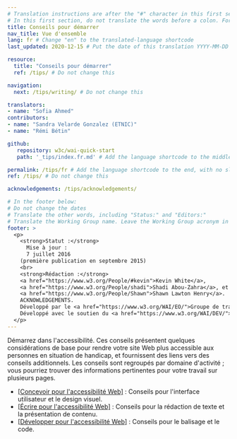 ```yaml
---
# Translation instructions are after the "#" character in this first section. They are comments that do not show up in the web page. You do not need to translate the instructions after "#".
# In this first section, do not translate the words before a colon. For example, do not translate "title:". Do translate the text after "title:".
title: Conseils pour démarrer
nav_title: Vue d'ensemble
lang: fr # Change "en" to the translated-language shortcode
last_updated: 2020-12-15 # Put the date of this translation YYYY-MM-DD (with month in the middle)

resource:
  title: "Conseils pour démarrer"
  ref: /tips/ # Do not change this

navigation:
  next: /tips/writing/ # Do not change this

translators:
- name: "Sofia Ahmed"
contributors:
- name: "Sandra Velarde Gonzalez (ETNIC)"
- name: "Rémi Bétin"

github:
   repository: w3c/wai-quick-start
   path: '_tips/index.fr.md' # Add the language shortcode to the middle of the filename, for example: content/index.fr.md

permalink: /tips/fr # Add the language shortcode to the end, with no slash at the end. For example /path/to/file/fr
ref: /tips/ # Do not change this

acknowledgements: /tips/acknowledgements/

# In the footer below:
# Do not change the dates
# Translate the other words, including "Status:" and "Editors:"
# Translate the Working Group name. Leave the Working Group acronym in English.
footer: >
  <p>
    <strong>Statut :</strong>
      Mise à jour :
      7 juillet 2016
    (première publication en septembre 2015)
    <br>
    <strong>Rédaction :</strong>
    <a href="https://www.w3.org/People/#kevin">Kevin White</a>,
    <a href="https://www.w3.org/People/shadi">Shadi Abou-Zahra</a>, et
    <a href="https://www.w3.org/People/Shawn">Shawn Lawton Henry</a>.
    ACKNOWLEDGEMENTS.
    Développé par le <a href="https://www.w3.org/WAI/EO/">Groupe de travail Éducation et Promotion (EOWG)</a>.
    Développé avec le soutien du <a href="https://www.w3.org/WAI/DEV/">projet WAI-DEV</a>, co-financé par le programme <abbr title="Technologies de la Société de l'information">IST</abbr> de la Commission européenne.
  </p>
---
```


Démarrez dans l'accessibilité. Ces conseils présentent quelques considérations de base pour rendre votre site Web plus accessible aux personnes en situation de handicap, et fournissent des liens vers des conseils additionnels. Les conseils sont regroupés par domaine d'activité&nbsp;; vous pourriez trouver des informations pertinentes pour votre travail sur plusieurs pages.

* [[Concevoir pour l'accessibilité Web]](/tips/designing/)&nbsp;: Conseils pour l'interface utilisateur et le design visuel.
* [[Écrire pour l'accessibilité Web]](/tips/writing/)&nbsp;: Conseils pour la rédaction de texte et la présentation de contenu.
* [[Développer pour l'accessibilité Web]](/tips/developing/)&nbsp;: Conseils pour le balisage et le code.
